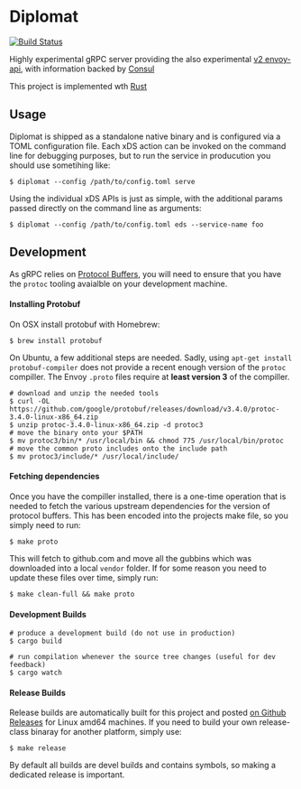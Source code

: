 # Diplomat

[![Build Status](https://travis-ci.org/timperrett/diplomat.svg?branch=master)](https://travis-ci.org/timperrett/diplomat)

Highly experimental gRPC server providing the also experimental [v2 envoy-api](https://github.com/envoyproxy/data-plane-api), with information backed by [Consul](https://github.com/hashicorp/consul)

This project is implemented wth [Rust](https://www.rust-lang.org/)

## Usage

Diplomat is shipped as a standalone native binary and is configured via a TOML configuration file. Each xDS action can be invoked on the command line for debugging purposes, but to run the service in producution you should use sometihing like:

```
$ diplomat --config /path/to/config.toml serve
```

Using the individual xDS APIs is just as simple, with the additional params passed directly on the command line as arguments:

```
$ diplomat --config /path/to/config.toml eds --service-name foo
```

## Development

As gRPC relies on [Protocol Buffers](https://developers.google.com/protocol-buffers/), you will need to ensure that you have the `protoc` tooling avaialble on your development machine.

#### Installing Protobuf

On OSX install protobuf with Homebrew:

```
$ brew install protobuf
```

On Ubuntu, a few additional steps are needed. Sadly, using `apt-get install protobuf-compiler` does not provide a recent enough version of the `protoc` compiller. The Envoy `.proto` files require at **least version 3** of the compiller.

```
# download and unzip the needed tools
$ curl -OL https://github.com/google/protobuf/releases/download/v3.4.0/protoc-3.4.0-linux-x86_64.zip
$ unzip protoc-3.4.0-linux-x86_64.zip -d protoc3
# move the binary onto your $PATH
$ mv protoc3/bin/* /usr/local/bin && chmod 775 /usr/local/bin/protoc
# move the common proto includes onto the include path
$ mv protoc3/include/* /usr/local/include/
```

#### Fetching dependencies

Once you have the compiller installed, there is a one-time operation that is needed to fetch the various upstream dependencies for the version of protocol buffers. This has been encoded into the projects make file, so you simply need to run:

```
$ make proto
```

This will fetch to github.com and move all the gubbins which was downloaded into a local `vendor` folder. If for some reason you need to update these files over time, simply run:

```
$ make clean-full && make proto
```

#### Development Builds

```
# produce a development build (do not use in production)
$ cargo build

# run compilation whenever the source tree changes (useful for dev feedback)
$ cargo watch
```

#### Release Builds

Release builds are automatically built for this project and posted [on Github Releases](https://github.com/timperrett/diplomat/releases) for Linux amd64 machines. If you need to build your own release-class binaray for another platform, simply use:

```
$ make release
```

By default all builds are devel builds and contains symbols, so making a dedicated release is important.
